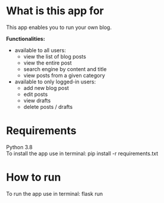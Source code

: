 # What is this app for #

This app enables you to run your own blog. 
    
**Functionalities:**
* available to all users:
    - view the list of blog posts
    - view the entire post
    - search engine by content and title
    - view posts from a given category
* available to only logged-in users:
    - add new blog post
    - edit posts
    - view drafts
    - delete posts / drafts

# Requirements #

Python 3.8  
To install the app use in terminal: pip install -r requirements.txt

# How to run #

To run the app use in terminal: flask run